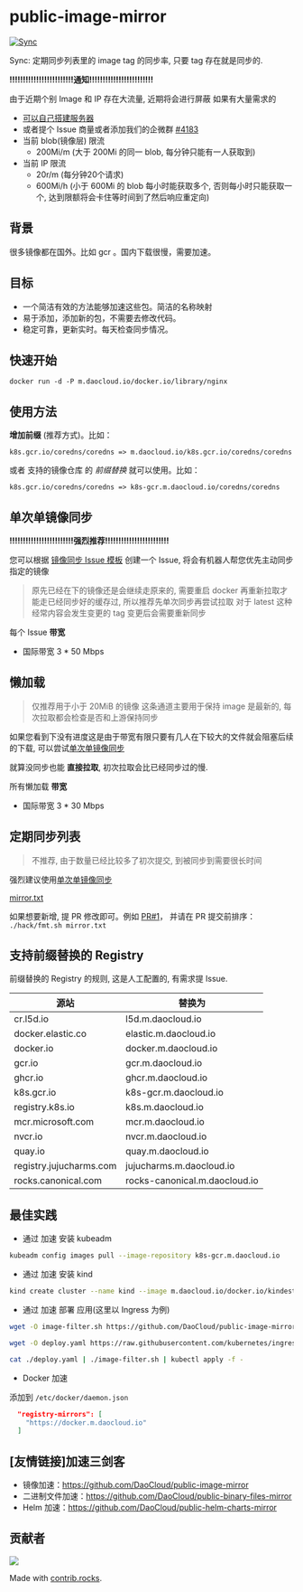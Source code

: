 # public-image-mirror

[![Sync](https://github.com/DaoCloud/public-image-mirror/raw/gh-pages/daocloud-sync-badge.svg)](https://github.com/DaoCloud/public-image-mirror/raw/gh-pages/daocloud-sync.log)

Sync: 定期同步列表里的 image tag 的同步率, 只要 tag 存在就是同步的.

**!!!!!!!!!!!!!!!!!!!!!!!!通知!!!!!!!!!!!!!!!!!!!!!!!!**

由于近期个别 Image 和 IP 存在大流量, 近期将会进行屏蔽
如果有大量需求的
- [可以自己搭建服务器](https://github.com/wzshiming/crproxy/tree/master/examples/default)
- 或者提个 Issue 商量或者添加我们的企微群 [#4183](https://github.com/DaoCloud/public-image-mirror/issues/4183)
- 当前 blob(镜像层) 限流
  - 200Mi/m (大于 200Mi 的同一 blob, 每分钟只能有一人获取到)
- 当前 IP 限流
  - 20r/m (每分钟20个请求)
  - 600Mi/h (小于 600Mi 的 blob 每小时能获取多个, 否则每小时只能获取一个, 达到限额将会卡住等时间到了然后响应重定向)

## 背景

很多镜像都在国外。比如 gcr 。国内下载很慢，需要加速。

## 目标

* 一个简洁有效的方法能够加速这些包。简洁的名称映射
* 易于添加，添加新的包，不需要去修改代码。
* 稳定可靠，更新实时。每天检查同步情况。

## 快速开始

```
docker run -d -P m.daocloud.io/docker.io/library/nginx
```
## 使用方法

**增加前缀** (推荐方式)。比如：

```
k8s.gcr.io/coredns/coredns => m.daocloud.io/k8s.gcr.io/coredns/coredns
```

或者 支持的镜像仓库 的 *前缀替换* 就可以使用。比如：

```
k8s.gcr.io/coredns/coredns => k8s-gcr.m.daocloud.io/coredns/coredns
```

## 单次单镜像同步

**!!!!!!!!!!!!!!!!!!!!!!!!强烈推荐!!!!!!!!!!!!!!!!!!!!!!!!**

您可以根据 [镜像同步 Issue 模板](https://github.com/DaoCloud/public-image-mirror/issues/new?labels=sync+image&template=sync-image.yml) 创建一个 Issue, 将会有机器人帮您优先主动同步指定的镜像

> 原先已经在下的镜像还是会继续走原来的, 需要重启 docker 再重新拉取才能走已经同步好的缓存过, 所以推荐先单次同步再尝试拉取
> 对于 latest 这种经常内容会发生变更的 tag 变更后会需要重新同步

每个 Issue **带宽**
- 国际带宽 3 * 50 Mbps

## 懒加载

> 仅推荐用于小于 20MiB 的镜像
> 这条通道主要用于保持 image 是最新的, 每次拉取都会检查是否和上游保持同步

如果您看到下没有进度这是由于带宽有限只要有几人在下较大的文件就会阻塞后续的下载, 可以尝试[单次单镜像同步](#单次单镜像同步)

就算没同步也能 **直接拉取**, 初次拉取会比已经同步过的慢.

所有懒加载 **带宽**
- 国际带宽 3 * 30 Mbps

## 定期同步列表

> 不推荐, 由于数量已经比较多了初次提交, 到被同步到需要很长时间

强烈建议使用[单次单镜像同步](#单次单镜像同步)

[mirror.txt](mirror.txt)

如果想要新增, 提 PR 修改即可。例如 [PR#1](https://github.com/DaoCloud/public-image-mirror/pull/1/)， 并请在 PR 提交前排序： `./hack/fmt.sh mirror.txt`

## 支持前缀替换的 Registry

前缀替换的 Registry 的规则, 这是人工配置的, 有需求提 Issue.

| 源站                    | 替换为                        |
| ----------------------- | ----------------------------- |
| cr.l5d.io               | l5d.m.daocloud.io             |
| docker.elastic.co       | elastic.m.daocloud.io         |
| docker.io               | docker.m.daocloud.io          |
| gcr.io                  | gcr.m.daocloud.io             |
| ghcr.io                 | ghcr.m.daocloud.io            |
| k8s.gcr.io              | k8s-gcr.m.daocloud.io         |
| registry.k8s.io         | k8s.m.daocloud.io             |
| mcr.microsoft.com       | mcr.m.daocloud.io             |
| nvcr.io                 | nvcr.m.daocloud.io            |
| quay.io                 | quay.m.daocloud.io            |
| registry.jujucharms.com | jujucharms.m.daocloud.io      |
| rocks.canonical.com     | rocks-canonical.m.daocloud.io |

## 最佳实践

* 通过 加速 安装 kubeadm
``` bash
kubeadm config images pull --image-repository k8s-gcr.m.daocloud.io
```

* 通过 加速 安装 kind

``` bash
kind create cluster --name kind --image m.daocloud.io/docker.io/kindest/node:v1.22.1
``` 

* 通过 加速 部署 应用(这里以 Ingress 为例)

``` bash
wget -O image-filter.sh https://github.com/DaoCloud/public-image-mirror/raw/main/hack/image-filter.sh && chmod +x image-filter.sh

wget -O deploy.yaml https://raw.githubusercontent.com/kubernetes/ingress-nginx/controller-v1.1.0/deploy/static/provider/baremetal/deploy.yaml

cat ./deploy.yaml | ./image-filter.sh | kubectl apply -f -
``` 

* Docker 加速

添加到 `/etc/docker/daemon.json`
``` json
  "registry-mirrors": [
    "https://docker.m.daocloud.io"
  ]
```

## [友情链接]加速三剑客

* 镜像加速：https://github.com/DaoCloud/public-image-mirror
* 二进制文件加速：https://github.com/DaoCloud/public-binary-files-mirror
* Helm 加速：https://github.com/DaoCloud/public-helm-charts-mirror


## 贡献者

<a href="https://github.com/DaoCloud/public-image-mirror/graphs/contributors">
  <img src="https://contrib.rocks/image?repo=DaoCloud/public-image-mirror" />
</a>

Made with [contrib.rocks](https://contrib.rocks).
